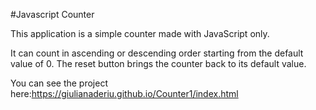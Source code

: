 #Javascript Counter

This application is a simple counter made with JavaScript only.

It can count in ascending or descending order starting from the default value of 0. The reset button brings the counter back to its default value.

You can see the project here:https://giulianaderiu.github.io/Counter1/index.html

